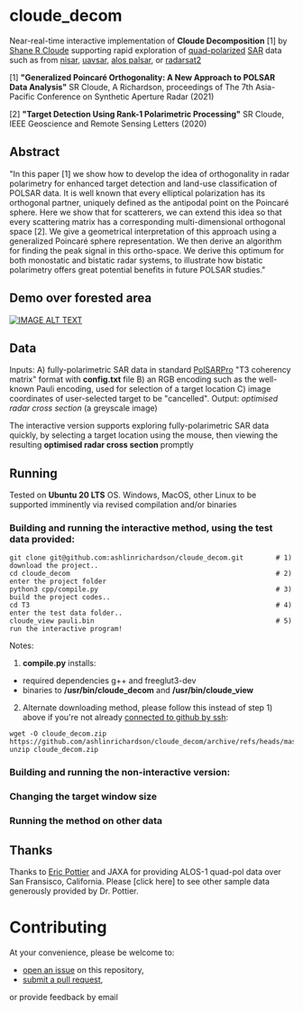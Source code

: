 # cloude_decom
Near-real-time interactive implementation of **Cloude Decomposition** [1] by [Shane R Cloude](https://scholar.google.ca/citations?hl=en&user=h-ZWMcUAAAAJ&view_op=list_works&sortby=pubdate) supporting rapid exploration of [quad-polarized](https://www.nrcan.gc.ca/maps-tools-and-publications/satellite-imagery-and-air-photos/satellite-imagery-products/educational-resources/tutorial-radar-polarimetry/polarization-radar-systems/9567) [SAR](https://earthdata.nasa.gov/learn/backgrounders/what-is-sar) data such as from [nisar](https://nisar.jpl.nasa.gov/), [uavsar](https://uavsar.jpl.nasa.gov/), [alos palsar](https://asf.alaska.edu/data-sets/sar-data-sets/alos-palsar/), or [radarsat2](https://www.asc-csa.gc.ca/eng/satellites/radarsat2/Default.asp)

[1] **"Generalized Poincaré Orthogonality: A New Approach to POLSAR Data Analysis"** SR Cloude, A Richardson, proceedings of The 7th Asia-Pacific Conference on Synthetic Aperture Radar (2021)

[2] **"Target Detection Using Rank-1 Polarimetric Processing"** SR Cloude, IEEE Geoscience and Remote Sensing Letters (2020)

## Abstract
"In this paper [1] we show how to develop the idea of orthogonality in radar polarimetry for enhanced target detection and land-use classification of POLSAR data. It is well known that every elliptical polarization has its orthogonal partner, uniquely defined as the antipodal point on the Poincaré sphere. Here we show that for scatterers, we can extend this idea so that every scattering matrix has a corresponding multi-dimensional orthogonal space [2]. We give a geometrical interpretation of this approach using a generalized Poincaré sphere representation. We then derive an algorithm for finding the peak signal in this ortho-space. We derive this optimum for both monostatic and bistatic radar systems, to illustrate how bistatic polarimetry offers great potential benefits in future POLSAR studies."

## Demo over forested area
[![IMAGE ALT TEXT](http://img.youtube.com/vi/03ddjowiCyI/0.jpg)](http://www.youtube.com/watch?v=03ddjowiCyI "Video Title")

## Data
Inputs: A) fully-polarimetric SAR data in standard [PolSARPro](https://ietr-lab.univ-rennes1.fr/polsarpro-bio/) "T3 coherency matrix" format with **config.txt** file B) an RGB encoding such as the well-known Pauli encoding, used for selection of a target location C) image coordinates of user-selected target to be "cancelled". Output: *optimised radar cross section* (a greyscale image)

The interactive version supports exploring fully-polarimetric SAR data quickly, by selecting a target location using the mouse, then viewing the resulting **optimised radar cross section** promptly

## Running
Tested on **Ubuntu 20 LTS** OS. Windows, MacOS, other Linux to be supported imminently via revised compilation and/or binaries
### Building and running the interactive method, using the test data provided:
```
git clone git@github.com:ashlinrichardson/cloude_decom.git        # 1) download the project..
cd cloude_decom                                                   # 2) enter the project folder 
python3 cpp/compile.py                                            # 3) build the project codes..
cd T3                                                             # 4) enter the test data folder.. 
cloude_view pauli.bin                                             # 5) run the interactive program! 
```
Notes:
1) **compile.py** installs:
* required dependencies g++ and freeglut3-dev
* binaries to **/usr/bin/cloude_decom** and **/usr/bin/cloude_view**

2) Alternate downloading method, please follow this instead of step 1) above if you're not already [connected to github by ssh](https://docs.github.com/en/github/authenticating-to-github/connecting-to-github-with-ssh):
```
wget -O cloude_decom.zip https://github.com/ashlinrichardson/cloude_decom/archive/refs/heads/master.zip
unzip cloude_decom.zip
```

### Building and running the non-interactive version:

### Changing the target window size

### Running the method on other data

## Thanks
Thanks to [Eric Pottier](https://scholar.google.it/citations?hl=en&user=wObZqM0AAAAJ&view_op=list_works&sortby=pubdate) and JAXA for providing ALOS-1 quad-pol data over San Fransisco, California. Please [click here] to see other sample data generously provided by Dr. Pottier.

# Contributing
At your convenience, please be welcome to:
* [open an issue](https://docs.github.com/en/issues/tracking-your-work-with-issues/creating-an-issue) on this repository,
* [submit a pull request](https://docs.github.com/en/github/collaborating-with-pull-requests/proposing-changes-to-your-work-with-pull-requests/creating-a-pull-request),

or provide feedback by email
